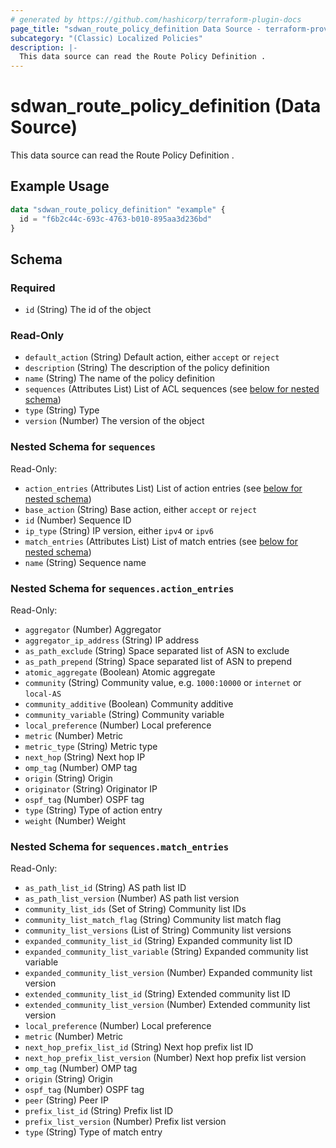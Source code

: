 ```yaml
---
# generated by https://github.com/hashicorp/terraform-plugin-docs
page_title: "sdwan_route_policy_definition Data Source - terraform-provider-sdwan"
subcategory: "(Classic) Localized Policies"
description: |-
  This data source can read the Route Policy Definition .
---
```


# sdwan_route_policy_definition (Data Source)

This data source can read the Route Policy Definition .

## Example Usage

```terraform
data "sdwan_route_policy_definition" "example" {
  id = "f6b2c44c-693c-4763-b010-895aa3d236bd"
}
```

<!-- schema generated by tfplugindocs -->
## Schema

### Required

- `id` (String) The id of the object

### Read-Only

- `default_action` (String) Default action, either `accept` or `reject`
- `description` (String) The description of the policy definition
- `name` (String) The name of the policy definition
- `sequences` (Attributes List) List of ACL sequences (see [below for nested schema](#nestedatt--sequences))
- `type` (String) Type
- `version` (Number) The version of the object

<a id="nestedatt--sequences"></a>
### Nested Schema for `sequences`

Read-Only:

- `action_entries` (Attributes List) List of action entries (see [below for nested schema](#nestedatt--sequences--action_entries))
- `base_action` (String) Base action, either `accept` or `reject`
- `id` (Number) Sequence ID
- `ip_type` (String) IP version, either `ipv4` or `ipv6`
- `match_entries` (Attributes List) List of match entries (see [below for nested schema](#nestedatt--sequences--match_entries))
- `name` (String) Sequence name

<a id="nestedatt--sequences--action_entries"></a>
### Nested Schema for `sequences.action_entries`

Read-Only:

- `aggregator` (Number) Aggregator
- `aggregator_ip_address` (String) IP address
- `as_path_exclude` (String) Space separated list of ASN to exclude
- `as_path_prepend` (String) Space separated list of ASN to prepend
- `atomic_aggregate` (Boolean) Atomic aggregate
- `community` (String) Community value, e.g. `1000:10000` or `internet` or `local-AS`
- `community_additive` (Boolean) Community additive
- `community_variable` (String) Community variable
- `local_preference` (Number) Local preference
- `metric` (Number) Metric
- `metric_type` (String) Metric type
- `next_hop` (String) Next hop IP
- `omp_tag` (Number) OMP tag
- `origin` (String) Origin
- `originator` (String) Originator IP
- `ospf_tag` (Number) OSPF tag
- `type` (String) Type of action entry
- `weight` (Number) Weight


<a id="nestedatt--sequences--match_entries"></a>
### Nested Schema for `sequences.match_entries`

Read-Only:

- `as_path_list_id` (String) AS path list ID
- `as_path_list_version` (Number) AS path list version
- `community_list_ids` (Set of String) Community list IDs
- `community_list_match_flag` (String) Community list match flag
- `community_list_versions` (List of String) Community list versions
- `expanded_community_list_id` (String) Expanded community list ID
- `expanded_community_list_variable` (String) Expanded community list variable
- `expanded_community_list_version` (Number) Expanded community list version
- `extended_community_list_id` (String) Extended community list ID
- `extended_community_list_version` (Number) Extended community list version
- `local_preference` (Number) Local preference
- `metric` (Number) Metric
- `next_hop_prefix_list_id` (String) Next hop prefix list ID
- `next_hop_prefix_list_version` (Number) Next hop prefix list version
- `omp_tag` (Number) OMP tag
- `origin` (String) Origin
- `ospf_tag` (Number) OSPF tag
- `peer` (String) Peer IP
- `prefix_list_id` (String) Prefix list ID
- `prefix_list_version` (Number) Prefix list version
- `type` (String) Type of match entry
